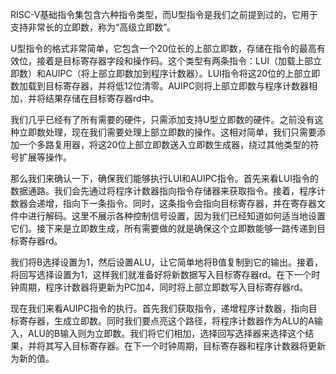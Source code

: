 RISC-V基础指令集包含六种指令类型，而U型指令是我们之前提到过的，它用于支持非常长的立即数，称为“高级立即数”。

U型指令的格式非常简单，它包含一个20位长的上部立即数，存储在指令的最高有效位，接着是目标寄存器字段和操作码。这个类型有两条指令：LUI（加载上部立即数）和AUIPC（将上部立即数加到程序计数器）。LUI指令将这20位的上部立即数加载到目标寄存器，并将低12位清零。AUIPC则将上部立即数与程序计数器相加，并将结果存储在目标寄存器rd中。

我们几乎已经有了所有需要的硬件，只需添加支持U型立即数的硬件。之前没有这种立即数处理，现在我们需要处理上部立即数的操作。这相对简单，我们只需要添加一个多路复用器，将这20位上部立即数送入立即数生成器，绕过其他类型的符号扩展等操作。

那么我们来确认一下，确保我们能够执行LUI和AUIPC指令。首先来看LUI指令的数据通路。我们会先通过将程序计数器指向指令存储器来获取指令。接着，程序计数器会递增，指向下一条指令。同时，这条指令会指向目标寄存器，并在寄存器文件中进行解码。这里不展示各种控制信号设置，因为我们已经知道如何适当地设置它们。接下来是立即数生成，所有需要做的就是确保这个立即数能够一路传递到目标寄存器rd。

我们将B选择设置为1，然后设置ALU，让它简单地将B值复制到它的输出。接着，将回写选择设置为1，这样我们就准备好将新数据写入目标寄存器rd。在下一个时钟周期，程序计数器将更新为PC加4，同时将上部立即数写入目标寄存器rd。

现在我们来看AUIPC指令的执行。首先我们获取指令，递增程序计数器，指向目标寄存器，生成立即数。同时我们要点亮这个路径，将程序计数器作为ALU的A输入，ALU的B输入则为立即数。我们将它们相加，选择回写选择器来选择这个结果，并将其写入目标寄存器。在下一个时钟周期，目标寄存器和程序计数器将更新为新的值。
